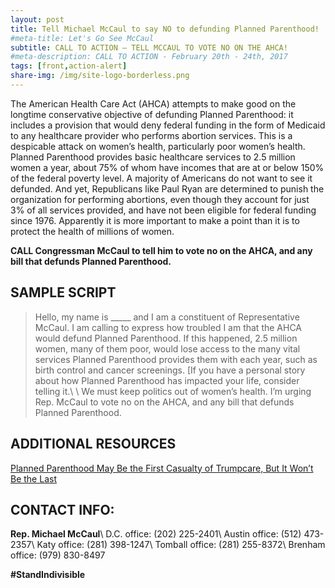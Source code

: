 ```yaml
---
layout: post
title: Tell Michael McCaul to say NO to defunding Planned Parenthood!
#meta-title: Let's Go See McCaul
subtitle: CALL TO ACTION – TELL MCCAUL TO VOTE NO ON THE AHCA!
#meta-description: CALL TO ACTION - February 20th - 24th, 2017
tags: [front,action-alert]
share-img: /img/site-logo-borderless.png
---
```

The American Health Care Act (AHCA) attempts to make good on the longtime conservative objective of defunding Planned Parenthood: it includes a provision that would deny federal funding in the form of Medicaid to any healthcare provider who performs abortion services. This is a despicable attack on women’s health, particularly poor women’s health. Planned Parenthood provides basic healthcare services to 2.5 million women a year, about 75% of whom have incomes that are at or below 150% of the federal poverty level. A majority of Americans do not want to see it defunded. And yet, Republicans like Paul Ryan are determined to punish the organization for performing abortions, even though they account for just 3% of all services provided, and have not been eligible for federal funding since 1976. Apparently it is more important to make a point than it is to protect the health of millions of women.

**CALL Congressman McCaul to tell him to vote no on the AHCA, and any bill that defunds Planned Parenthood.**

## SAMPLE SCRIPT
>Hello, my name is &#95;&#95;&#95;&#95;&#95; and I am a constituent of Representative McCaul. I am calling to express how troubled I am that the AHCA would defund Planned Parenthood. If this happened, 2.5 million women, many of them poor, would lose access to the many vital services Planned Parenthood provides them with each year, such as birth control and cancer screenings. [If you have a personal story about how Planned Parenthood has impacted your life, consider telling it.\\
\\
We must keep politics out of women’s health. I’m urging Rep. McCaul to vote no on the AHCA, and any bill that defunds Planned Parenthood.

## ADDITIONAL RESOURCES
[Planned Parenthood May Be the First Casualty of Trumpcare, But It Won’t Be the Last](http://www.vogue.com/article/trumpcare-planned-parenthood-casualties)

## CONTACT INFO:

**Rep. Michael McCaul**\\
D.C. office: (202) 225-2401\\
Austin office: (512) 473-2357\\
Katy office: (281) 398-1247\\
Tomball office: (281) 255-8372\\
Brenham office: (979) 830-8497

**#StandIndivisible**
